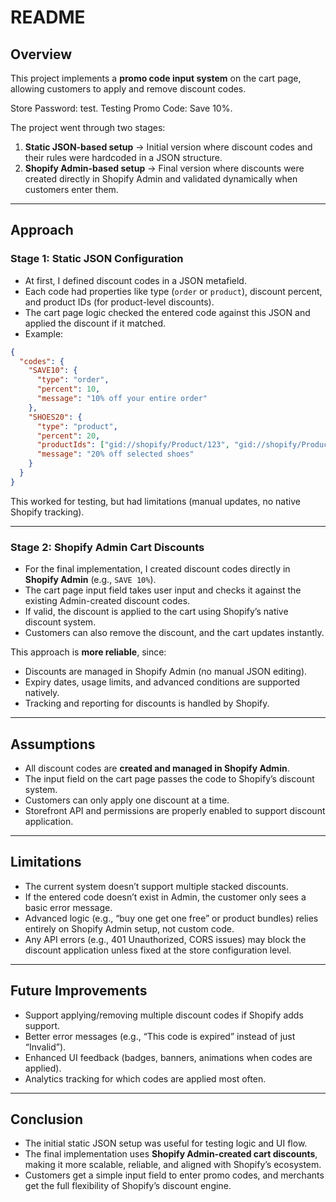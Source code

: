 # README  

## Overview  
This project implements a **promo code input system** on the cart page, allowing customers to apply and remove discount codes.  

Store Password: test.
Testing Promo Code: Save 10%.

The project went through two stages:  
1. **Static JSON-based setup** → Initial version where discount codes and their rules were hardcoded in a JSON structure.  
2. **Shopify Admin-based setup** → Final version where discounts were created directly in Shopify Admin and validated dynamically when customers enter them.  

---

## Approach  

### Stage 1: Static JSON Configuration  
- At first, I defined discount codes in a JSON metafield.  
- Each code had properties like type (`order` or `product`), discount percent, and product IDs (for product-level discounts).  
- The cart page logic checked the entered code against this JSON and applied the discount if it matched.  
- Example:  

```json
{
  "codes": {
    "SAVE10": { 
      "type": "order", 
      "percent": 10, 
      "message": "10% off your entire order" 
    },
    "SHOES20": {
      "type": "product",
      "percent": 20,
      "productIds": ["gid://shopify/Product/123", "gid://shopify/Product/456"],
      "message": "20% off selected shoes"
    }
  }
}
```  

This worked for testing, but had limitations (manual updates, no native Shopify tracking).  

---

### Stage 2: Shopify Admin Cart Discounts  
- For the final implementation, I created discount codes directly in **Shopify Admin** (e.g., `SAVE 10%`).  
- The cart page input field takes user input and checks it against the existing Admin-created discount codes.  
- If valid, the discount is applied to the cart using Shopify’s native discount system.  
- Customers can also remove the discount, and the cart updates instantly.  

This approach is **more reliable**, since:  
- Discounts are managed in Shopify Admin (no manual JSON editing).  
- Expiry dates, usage limits, and advanced conditions are supported natively.  
- Tracking and reporting for discounts is handled by Shopify.  

---

## Assumptions  
- All discount codes are **created and managed in Shopify Admin**.  
- The input field on the cart page passes the code to Shopify’s discount system.  
- Customers can only apply one discount at a time.  
- Storefront API and permissions are properly enabled to support discount application.  

---

## Limitations  
- The current system doesn’t support multiple stacked discounts.  
- If the entered code doesn’t exist in Admin, the customer only sees a basic error message.  
- Advanced logic (e.g., “buy one get one free” or product bundles) relies entirely on Shopify Admin setup, not custom code.  
- Any API errors (e.g., 401 Unauthorized, CORS issues) may block the discount application unless fixed at the store configuration level.  

---

## Future Improvements  
- Support applying/removing multiple discount codes if Shopify adds support.  
- Better error messages (e.g., “This code is expired” instead of just “Invalid”).  
- Enhanced UI feedback (badges, banners, animations when codes are applied).  
- Analytics tracking for which codes are applied most often.  

---

## Conclusion  
- The initial static JSON setup was useful for testing logic and UI flow.  
- The final implementation uses **Shopify Admin-created cart discounts**, making it more scalable, reliable, and aligned with Shopify’s ecosystem.  
- Customers get a simple input field to enter promo codes, and merchants get the full flexibility of Shopify’s discount engine.  
